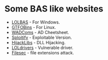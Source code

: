 # Some BAS like websites

+ [LOLBAS](https://lolbas-project.github.io/) - For Windows.
+ [GTFOBins](https://gtfobins.github.io/) - For Linux.
+ [WADComs](https://wadcoms.github.io/) - AD Cheetsheet.
+ [Sploitify](https://sploitify.haxx.it/) - Exploitable Version.
+ [HijackLibs](https://hijacklibs.net/) - DLL Hijacking.
+ [LOLdrivers](https://www.loldrivers.io/) - Vulnerable driver.
+ [Filesec](https://filesec.io/) - file extensions attack.